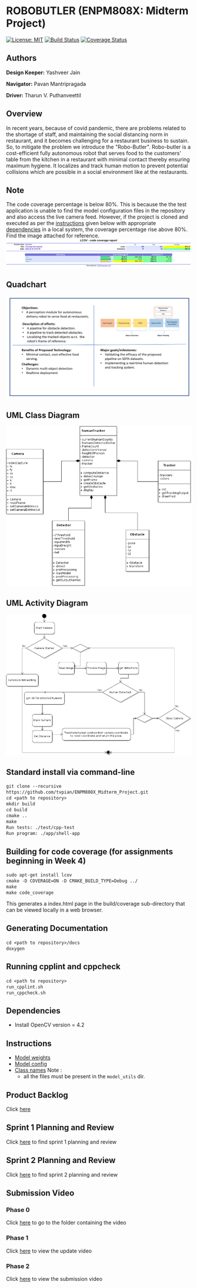 # ROBOBUTLER (ENPM808X: Midterm Project)

<!-- [![Build Status](https://github.com/tvpian/ENPM808X_Midterm_Project/workflows/Github-CI/badge.svg)](https://github.com/tvpian/ENPM808X_Midterm_Project/actions) -->
<!-- ![Build Status](https://github.com/tvpian/ENPM808X_Midterm_Project/actions/workflows/c-cpp.yml/badge.svg?event=push) -->
[![License: MIT](https://img.shields.io/badge/License-MIT-green.svg)](https://opensource.org/licenses/MIT)
[![Build Status](https://github.com/tvpian/ENPM808X_Midterm_Project/actions/workflows/c-cpp.yml/badge.svg)](https://github.com/tvpian/ENPM808X_Midterm_Project/actions/workflows/c-cpp.yml)
[![Coverage Status](https://coveralls.io/repos/github/tvpian/ENPM808X_Midterm_Project/badge.svg)](https://coveralls.io/github/tvpian/ENPM808X_Midterm_Project)

## Authors

**Design Keeper:** Yashveer Jain 

**Navigator:** Pavan Mantripragada 

**Driver:** Tharun V. Puthanveettil

## Overview
In recent years, because of covid pandemic, there are problems related to  the shortage of staff, and maintaining the social distancing norm in restaurant, and it becomes challenging for a restaurant business to sustain. So, to mitigate the problem we introduce the "Robo-Butler". Robo-butler is a cost-efficient fully autonomous robot that serves food to the customers' table from the kitchen in a restaurant with minimal contact thereby ensuring maximum hygiene. It localizes and track human motion to prevent potential collisions which are possible in a social environment like at the restaurants.

## Note
The code coverage percentage is below 80%. This is because the the test application is unable to find the model configuration files in the repository and also access the live camera feed. However, if the project is cloned and executed as per the [instructions](#Instructions) given below with appropriate [dependencies](#Dependencies) in a local system, the coverage percentage rise above 80%. Find the image attached for reference.
![](data/Coverage_Report.png)


## Quadchart 

![](Quadchart/Quadchart.png)


## UML Class Diagram 

![](UML/revise_2/ClassDiagram.png)

## UML Activity Diagram 

![](UML/revise_2/activityDiagram.png)

## Standard install via command-line
```
git clone --recursive https://github.com/tvpian/ENPM808X_Midterm_Project.git
cd <path to repository>
mkdir build
cd build
cmake ..
make
Run tests: ./test/cpp-test
Run program: ./app/shell-app
```

## Building for code coverage (for assignments beginning in Week 4)
```
sudo apt-get install lcov
cmake -D COVERAGE=ON -D CMAKE_BUILD_TYPE=Debug ../
make
make code_coverage
```
This generates a index.html page in the build/coverage sub-directory that can be viewed locally in a web browser.

## Generating Documentation
```
cd <path to repository>/docs
doxygen
```
## Running cpplint and cppcheck
```
cd <path to repository>
run_cpplint.sh
run_cppcheck.sh
```

## Dependencies
* Install OpenCV version = 4.2

## Instructions
* [Model weights](https://st1.zoom.us/web_client/8csbj6s/html/externalLinkPage.html?ref=https://drive.google.com/file/d/10LKegakpldy-KNNN1zl_M3s7F14WGNPB/view?usp=share_link)
* [Model config](https://st1.zoom.us/web_client/8csbj6s/html/externalLinkPage.html?ref=https://drive.google.com/file/d/1jXfmzGIRXfWdBBpmB_3xWiswqf6ikvaX/view?usp=sharing)
* [Class names](https://st1.zoom.us/web_client/8csbj6s/html/externalLinkPage.html?ref=https://drive.google.com/file/d/1xfHsqlJLQrt4Lozf6Ggnio5qj4Hl9XN9/view?usp=sharing)
Note : 
    - all the files must be present in the `model_utils` dir.


## Product Backlog
Click [here](https://docs.google.com/spreadsheets/d/153fBiMFGLif_XUhouHLDlejJ7nZ2Hm-PPDNQ9VNdo48/edit?usp=sharing)

## Sprint 1 Planning and Review
Click [here](https://drive.google.com/drive/folders/1odQl_gm7s2Q0kgg9PrKhJjkwfva-8mNq?usp=sharing) to find sprint 1 planning and review

## Sprint 2 Planning and Review
Click [here](https://drive.google.com/drive/folders/1GB3ihzXtfeo95vwSo6-8V6kUSB9s3I92?usp=sharing) to find sprint 2 planning and review

## Submission Video

### Phase 0
Click [here](https://drive.google.com/drive/folders/1OGrv_k7kIViHYJe9wSSLsaUbflmXJ6Xp?usp=sharing) to go to the folder containing the video

### Phase 1
Click [here](https://drive.google.com/file/d/1J_7hdJ3Lzeyr3CzfL9PiiMlyiiKA-co0/view?usp=sharing) to view the update video

### Phase 2
Click [here](https://drive.google.com/drive/folders/1lvscV5N_c1DWpnAtPZIAcLvEZgbgcCXA?usp=sharing) to view the submission video
